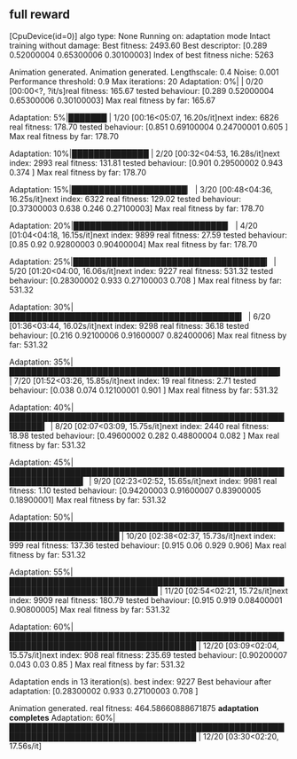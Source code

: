 ## full reward

[CpuDevice(id=0)]
algo type: None
Running on: adaptation mode
Intact training without damage: 
 Best fitness: 2493.60
 Best descriptor: [0.289      0.52000004 0.65300006 0.30100003]
 Index of best fitness niche: 5263

Animation generated.
Animation generated.
Lengthscale: 0.4
Noise: 0.001
Performance threshold: 0.9
Max iterations: 20
Adaptation:   0%|                                                                                                                                                     | 0/20 [00:00<?, ?it/s]real fitness: 165.67
 tested behaviour: [0.289      0.52000004 0.65300006 0.30100003]
 Max real fitness by far: 165.67

Adaptation:   5%|███████                                                                                                                                      | 1/20 [00:16<05:07, 16.20s/it]next index: 6826
real fitness: 178.70
 tested behaviour: [0.851      0.69100004 0.24700001 0.605     ]
 Max real fitness by far: 178.70

Adaptation:  10%|██████████████                                                                                                                               | 2/20 [00:32<04:53, 16.28s/it]next index: 2993
real fitness: 131.81
 tested behaviour: [0.901      0.29500002 0.943      0.374     ]
 Max real fitness by far: 178.70

Adaptation:  15%|█████████████████████▏                                                                                                                       | 3/20 [00:48<04:36, 16.25s/it]next index: 6322
real fitness: 129.02
 tested behaviour: [0.37300003 0.638      0.246      0.27100003]
 Max real fitness by far: 178.70

Adaptation:  20%|████████████████████████████▏                                                                                                                | 4/20 [01:04<04:18, 16.15s/it]next index: 9899
real fitness: 27.59
 tested behaviour: [0.85       0.92       0.92800003 0.90400004]
 Max real fitness by far: 178.70

Adaptation:  25%|███████████████████████████████████▎                                                                                                         | 5/20 [01:20<04:00, 16.06s/it]next index: 9227
real fitness: 531.32
 tested behaviour: [0.28300002 0.933      0.27100003 0.708     ]
 Max real fitness by far: 531.32

Adaptation:  30%|██████████████████████████████████████████▎                                                                                                  | 6/20 [01:36<03:44, 16.02s/it]next index: 9298
real fitness: 36.18
 tested behaviour: [0.216      0.92100006 0.91600007 0.82400006]
 Max real fitness by far: 531.32

Adaptation:  35%|█████████████████████████████████████████████████▎                                                                                           | 7/20 [01:52<03:26, 15.85s/it]next index: 19
real fitness: 2.71
 tested behaviour: [0.038      0.074      0.12100001 0.901     ]
 Max real fitness by far: 531.32

Adaptation:  40%|████████████████████████████████████████████████████████▍                                                                                    | 8/20 [02:07<03:09, 15.75s/it]next index: 2440
real fitness: 18.98
 tested behaviour: [0.49600002 0.282      0.48800004 0.082     ]
 Max real fitness by far: 531.32

Adaptation:  45%|███████████████████████████████████████████████████████████████▍                                                                             | 9/20 [02:23<02:52, 15.65s/it]next index: 9981
real fitness: 1.10
 tested behaviour: [0.94200003 0.91600007 0.83900005 0.18900001]
 Max real fitness by far: 531.32

Adaptation:  50%|██████████████████████████████████████████████████████████████████████                                                                      | 10/20 [02:38<02:37, 15.73s/it]next index: 999
real fitness: 137.36
 tested behaviour: [0.915 0.06  0.929 0.906]
 Max real fitness by far: 531.32

Adaptation:  55%|█████████████████████████████████████████████████████████████████████████████                                                               | 11/20 [02:54<02:21, 15.72s/it]next index: 9909
real fitness: 180.79
 tested behaviour: [0.915      0.919      0.08400001 0.90800005]
 Max real fitness by far: 531.32

Adaptation:  60%|████████████████████████████████████████████████████████████████████████████████████                                                        | 12/20 [03:09<02:04, 15.57s/it]next index: 908
real fitness: 235.69
 tested behaviour: [0.90200007 0.043      0.03       0.85      ]
 Max real fitness by far: 531.32

Adaptation ends in 13 iteration(s).
 best index: 9227 
 Best behaviour after adaptation: [0.28300002 0.933      0.27100003 0.708     ]

Animation generated.
real fitness: 464.58660888671875
********adaptation completes********
Adaptation:  60%|████████████████████████████████████████████████████████████████████████████████████                                                        | 12/20 [03:30<02:20, 17.56s/it]